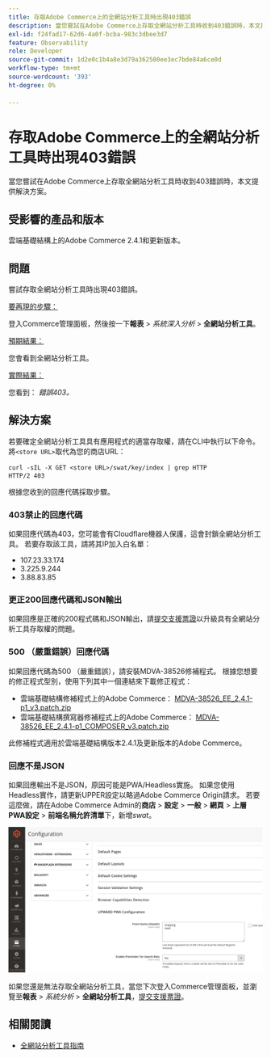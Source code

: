 ```yaml
---
title: 存取Adobe Commerce上的全網站分析工具時出現403錯誤
description: 當您嘗試在Adobe Commerce上存取全網站分析工具時收到403錯誤時，本文提供解決方案。
exl-id: f24fad17-62d6-4a0f-bcba-983c3dbee3d7
feature: Observability
role: Developer
source-git-commit: 1d2e0c1b4a8e3d79a362500ee3ec7bde84a6ce0d
workflow-type: tm+mt
source-wordcount: '393'
ht-degree: 0%

---
```


# 存取Adobe Commerce上的全網站分析工具時出現403錯誤

當您嘗試在Adobe Commerce上存取全網站分析工具時收到403錯誤時，本文提供解決方案。

## 受影響的產品和版本

雲端基礎結構上的Adobe Commerce 2.4.1和更新版本。

## 問題

嘗試存取全網站分析工具時出現403錯誤。

<u>要再現的步驟：</u>

登入Commerce管理面板，然後按一下&#x200B;**報表** > *系統深入分析* > **全網站分析工具**。

<u>預期結果：</u>

您會看到全網站分析工具。

<u>實際結果：</u>

您看到： *錯誤403。*


## 解決方案

若要確定全網站分析工具具有應用程式的適當存取權，請在CLI中執行以下命令。 將`<store URL>`取代為您的商店URL：

```cURL
curl -sIL -X GET <store URL>/swat/key/index | grep HTTP
HTTP/2 403
```

根據您收到的回應代碼採取步驟。

### 403禁止的回應代碼

如果回應代碼為403，您可能會有Cloudflare機器人保護，這會封鎖全網站分析工具。 若要存取該工具，請將其IP加入白名單：

* 107.23.33.174
* 3.225.9.244
* 3.88.83.85

### 更正200回應代碼和JSON輸出

如果回應是正確的200程式碼和JSON輸出，請[提交支援票證](/help/help-center-guide/help-center/magento-help-center-user-guide.md#submit-ticket)以升級具有全網站分析工具存取權的問題。


### 500 （嚴重錯誤）回應代碼

如果回應代碼為500 （嚴重錯誤），請安裝MDVA-38526修補程式。 根據您想要的修正程式型別，使用下列其中一個連結來下載修正程式：

* 雲端基礎結構修補程式上的Adobe Commerce： [MDVA-38526_EE_2.4.1-p1_v3.patch.zip](assets/MDVA-38526_EE_2.4.1-p1_v3.patch.zip)
* 雲端基礎結構撰寫器修補程式上的Adobe Commerce： [MDVA-38526_EE_2.4.1-p1_COMPOSER_v3.patch.zip](assets/MDVA-38526_EE_2.4.1-p1_COMPOSER_v3.patch.zip)

此修補程式適用於雲端基礎結構版本2.4.1及更新版本的Adobe Commerce。

### 回應不是JSON

如果回應輸出不是JSON，原因可能是PWA/Headless實施。 如果您使用Headless實作，請更新UPPER設定以略過Adobe Commerce Origin請求。 若要這麼做，請在Adobe Commerce Admin的&#x200B;**商店** > **設定** > **一般** > **網頁** > **上層PWA設定** > **前端名稱允許清單**&#x200B;下，新增&#x200B;*swat*。

![向上組態](assets/upward_pwa.png)

如果您還是無法存取全網站分析工具，當您下次登入Commerce管理面板，並瀏覽至&#x200B;**報表** > *系統分析* > **全網站分析工具**，[提交支援票證](/help/help-center-guide/help-center/magento-help-center-user-guide.md#submit-ticket)。

## 相關閱讀

* [全網站分析工具指南](https://experienceleague.adobe.com/docs/commerce-operations/tools/site-wide-analysis-tool/intro.html?lang=zh-Hant)

